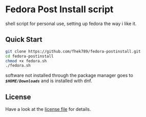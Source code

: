 # Fedora Post Install script

shell script for personal use, setting up fedora the way i like it.

## Quick Start
```bash
git clone https://github.com/fhek789/fedora-postinstall.git
cd fedora-postinstall
chmod +x fedora.sh
./fedora.sh
```

software not installed through the package manager goes to ***`$HOME/Downloads`*** and is installed with dnf.

## License
Have a look at the [license file](./LICENSE) for details.